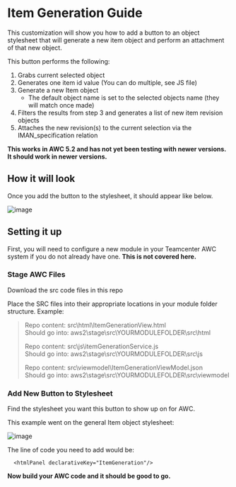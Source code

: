 # Item Generation Guide
This customization will show you how to add a button to an object stylesheet that will generate a new item object and perform an attachment of that new object.

This button performs the following:
 1. Grabs current selected object
 2. Generates one item id value (You can do multiple, see JS file)
 3. Generate a new Item object
    - The default object name is set to the selected objects name (they will match once made)
 4. Filters the results from step 3 and generates a list of new item revision objects
 5. Attaches the new revision(s) to the current selection via the IMAN_specification relation

**This works in AWC 5.2 and has not yet been testing with newer versions. It should work in newer versions.**

## How it will look
Once you add the button to the stylesheet, it should appear like below.

![image](https://user-images.githubusercontent.com/12979360/151733307-bdf8af35-efd2-4100-81de-265af713b65a.png)


## Setting it up
First, you will need to configure a new module in your Teamcenter AWC system if you do not already have one. **This is not covered here.**

### Stage AWC Files
Download the src code files in this repo

Place the SRC files into their appropriate locations in your module folder structure.
Example:
> Repo content: src\html\ItemGenerationView.html<br/>
> Should go into:  aws2\stage\src\YOURMODULEFOLDER\src\html
> 
> Repo content: src\js\itemGenerationService.js<br/>
> Should go into:  aws2\stage\src\YOURMODULEFOLDER\src\js
> 
> Repo content: src\viewmodel\ItemGenerationViewModel.json<br/>
> Should go into:  aws2\stage\src\YOURMODULEFOLDER\src\viewmodel

### Add New Button to Stylesheet
Find the stylesheet you want this button to show up on for AWC.

This example went on the general Item object stylesheet:

![image](https://user-images.githubusercontent.com/12979360/151733660-3fbabe42-fe52-41e9-ba09-3d4f66b470cf.png)

The line of code you need to add would be:
````
  <htmlPanel declarativeKey="ItemGeneration"/>
````


**Now build your AWC code and it should be good to go.**
